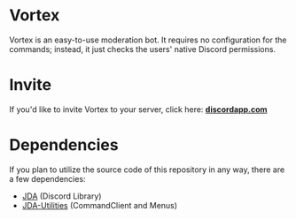 # Vortex
Vortex is an easy-to-use moderation bot. It requires no configuration for the commands; instead, it just checks the users' native Discord permissions.

# Invite
If you'd like to invite Vortex to your server, click here: [**discordapp.com**](https://discordapp.com/oauth2/authorize?client_id=240254129333731328&permissions=500558958&scope=bot)
# Dependencies
If you plan to utilize the source code of this repository in any way, there are a few dependencies:

* [JDA](https://github.com/DV8FromTheWorld/JDA) (Discord Library)
* [JDA-Utilities](https://github.com/jagrosh/JDA-Utilities) (CommandClient and Menus)
